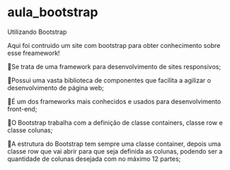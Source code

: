 # aula_bootstrap
Utilizando Bootstrap

Aqui foi contruido um site com bootstrap para obter conhecimento sobre esse freamework!

🔵Se trata de uma framework para desenvolvimento de sites responsivos;

🔵Possui uma vasta biblioteca de componentes que facilita a agilizar o desenvolvimento de página web;

🔵É um dos frameworks mais conhecidos e usados para desenvolvimento front-end;

🔵O Bootstrap trabalha com a definição de classe containers, classe row e  classe colunas;

🔵A estrutura do Bootstrap tem sempre uma classe container, depois uma classe row que vai abrir para 
 que seja definida as colunas, podendo ser a quantidade de colunas desejada com no máximo 12 partes;



